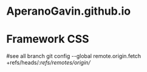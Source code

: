 # AperanoGavin.github.io

<h1>Framework CSS</h1>

#see all branch 
git config --global remote.origin.fetch +refs/heads/*:refs/remotes/origin/*
